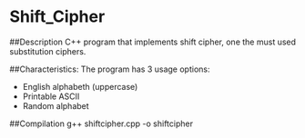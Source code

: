 # Shift_Cipher

##Description
C++ program that implements shift cipher, one the must used substitution ciphers.

##Characteristics:
The program has 3 usage options:
- English alphabeth (uppercase)
- Printable ASCII
- Random alphabet

##Compilation
g++ shiftcipher.cpp -o shiftcipher
